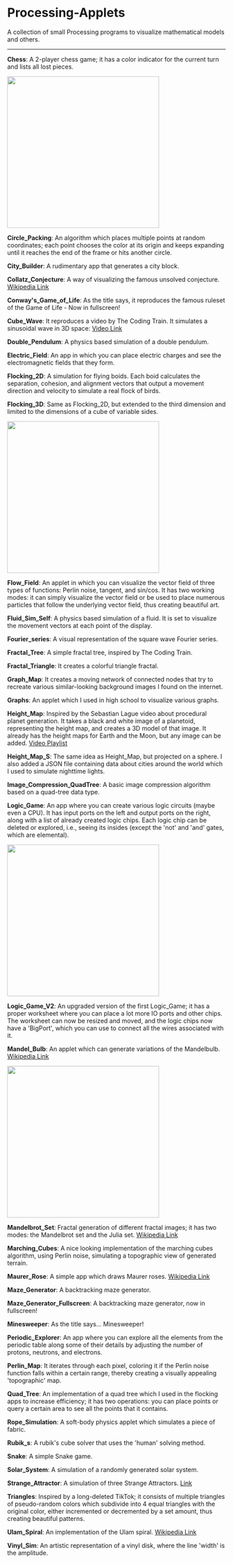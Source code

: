 # Processing-Applets
A collection of small Processing programs to visualize mathematical models and others.

-----------------------------------

**Chess**: A 2-player chess game; it has a color indicator for the current turn and lists all lost pieces.

<img src="https://github.com/AndreiBertescu/Processing-Applets/assets/126001291/e75e0a6c-c8a1-451d-a4c7-835a95047683" height="350">

**Circle_Packing**: An algorithm which places multiple points at random coordinates; each point chooses the color at its origin and keeps expanding until it reaches the end of the frame or hits another circle.

**City_Builder**: A rudimentary app that generates a city block.

**Collatz_Conjecture**: A way of visualizing the famous unsolved conjecture. [Wikipedia Link](https://en.wikipedia.org/wiki/Collatz_conjecture)

**Conway's_Game_of_Life**: As the title says, it reproduces the famous ruleset of the Game of Life - Now in fullscreen!

**Cube_Wave**: It reproduces a video by The Coding Train. It simulates a sinusoidal wave in 3D space: [Video Link](https://www.youtube.com/watch?v=H81Tdrmz2LA&t=47s)

**Double_Pendulum**: A physics based simulation of a double pendulum.

**Electric_Field**: An app in which you can place electric charges and see the electromagnetic fields that they form.

**Flocking_2D**: A simulation for flying boids. Each boid calculates the separation, cohesion, and alignment vectors that output a movement direction and velocity to simulate a real flock of birds.

**Flocking_3D**: Same as Flocking_2D, but extended to the third dimension and limited to the dimensions of a cube of variable sides.

<img src="https://github.com/AndreiBertescu/Processing-Applets/assets/126001291/a4e2a277-6712-4e33-b039-c662d951566d" height="350">

**Flow_Field**: An applet in which you can visualize the vector field of three types of functions: Perlin noise, tangent, and sin/cos. It has two working modes: it can simply visualize the vector field or be used to place numerous particles that follow the underlying vector field, thus creating beautiful art.

**Fluid_Sim_Self**: A physics based simulation of a fluid. It is set to visualize the movement vectors at each point of the display.

**Fourier_series**: A visual representation of the square wave Fourier series.

**Fractal_Tree**: A simple fractal tree, inspired by The Coding Train.

**Fractal_Triangle**: It creates a colorful triangle fractal.

**Graph_Map**: It creates a moving network of connected nodes that try to recreate various similar-looking background images I found on the internet.

**Graphs**: An applet which I used in high school to visualize various graphs.

**Height_Map**: Inspired by the Sebastian Lague video about procedural planet generation. It takes a black and white image of a planetoid, representing the height map, and creates a 3D model of that image. It already has the height maps for Earth and the Moon, but any image can be added. [Video Playlist](https://www.youtube.com/playlist?list=PLFt_AvWsXl0cONs3T0By4puYy6GM22ko8)

**Height_Map_S**: The same idea as Height_Map, but projected on a sphere. I also added a JSON file containing data about cities around the world which I used to simulate nighttime lights.

**Image_Compression_QuadTree**: A basic image compression algorithm based on a quad-tree data type.

**Logic_Game**: An app where you can create various logic circuits (maybe even a CPU). It has input ports on the left and output ports on the right, along with a list of already created logic chips. Each logic chip can be deleted or explored, i.e., seeing its insides (except the 'not' and 'and' gates, which are elemental).

<img src="https://github.com/AndreiBertescu/Processing-Applets/assets/126001291/fdfb1da1-7c6f-405d-b3ef-8cade68dd4ed" height="350">

**Logic_Game_V2**: An upgraded version of the first Logic_Game; it has a proper worksheet where you can place a lot more IO ports and other chips. The worksheet can now be resized and moved, and the logic chips now have a 'BigPort', which you can use to connect all the wires associated with it.

**Mandel_Bulb**: An applet which can generate variations of the Mandelbulb. [Wikipedia Link](https://en.wikipedia.org/wiki/Mandelbulb)

<img src="https://github.com/AndreiBertescu/Processing-Applets/assets/126001291/af7692c1-5202-4248-96a6-cfb551b3cb33" height="350">

**Mandelbrot_Set**: Fractal generation of different fractal images; it has two modes: the Mandelbrot set and the Julia set. [Wikipedia Link](https://en.wikipedia.org/wiki/Mandelbrot_set)

**Marching_Cubes**: A nice looking implementation of the marching cubes algorithm, using Perlin noise, simulating a topographic view of generated terrain.

**Maurer_Rose**: A simple app which draws Maurer roses. [Wikipedia Link](https://en.wikipedia.org/wiki/Maurer_rose)

**Maze_Generator**: A backtracking maze generator.

**Maze_Generator_Fullscreen**: A backtracking maze generator, now in fullscreen!

**Minesweeper**: As the title says... Minesweeper!

**Periodic_Explorer**: An app where you can explore all the elements from the periodic table along some of their details by adjusting the number of protons, neutrons, and electrons.

**Perlin_Map**: It iterates through each pixel, coloring it if the Perlin noise function falls within a certain range, thereby creating a visually appealing 'topographic' map.

**Quad_Tree**: An implementation of a quad tree which I used in the flocking apps to increase efficiency; it has two operations: you can place points or query a certain area to see all the points that it contains.

**Rope_Simulation**: A soft-body physics applet which simulates a piece of fabric. 

**Rubik_s**: A rubik's cube solver that uses the 'human' solving method.

**Snake**: A simple Snake game.

**Solar_System**: A simulation of a randomly generated solar system. 

**Strange_Attractor**: A simulation of three Strange Attractors. [Link](https://www.dynamicmath.xyz/strange-attractors)

**Triangles**: Inspired by a long-deleted TikTok; it consists of multiple triangles of pseudo-random colors which subdivide into 4 equal triangles with the original color, either incremented or decremented by a set amount, thus creating beautiful patterns.

**Ulam_Spiral**: An implementation of the Ulam spiral. [Wikipedia Link](https://en.wikipedia.org/wiki/Ulam_spiral)

**Vinyl_Sim**: An artistic representation of a vinyl disk, where the line 'width' is the amplitude.
